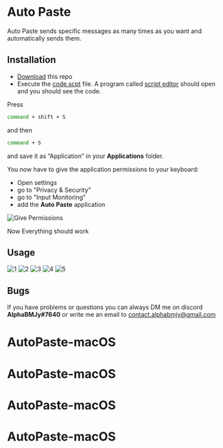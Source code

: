 # Auto Paste

Auto Paste sends specific messages as many times as you want and automatically sends them.
## Installation

- [Download](https://github.com/AlphaBMJy/AutoPaste-macos/archive/refs/heads/main.zip) this repo
- Execute the [code.scpt](https://github.com/AlphaBMJy/AutoPaste-macos/blob/main/code.scpt) file. A program called [script editor](https://support.apple.com/guide/script-editor/welcome/mac) should open and you should see the code.

Press  
```bash
command + shift + S
```
and then 
```bash
command + S
```
and save it as “Application” in your **Applications** folder.

You now have to give the application permissions to your keyboard: 
- Open settings
- go to "Privacy & Security"
- go to "Input Monitoring"
- add the **Auto Paste** application

![Give Permissions](https://cdn.discordapp.com/attachments/1114979697718206586/1114989387730669578/Screenshot_2023-06-04_at_20.19.55.png)

Now Everything should work

## Usage

![1](https://cdn.discordapp.com/attachments/1114979697718206586/1114991198642380821/Bildschirmfoto_2023-06-04_um_20.10.40.png)
![2](https://cdn.discordapp.com/attachments/1114979697718206586/1114991199007277076/Bildschirmfoto_2023-06-04_um_20.10.56.png)
![3](https://cdn.discordapp.com/attachments/1114979697718206586/1114991199388979341/Bildschirmfoto_2023-06-04_um_20.11.02.png)
![4](https://cdn.discordapp.com/attachments/1114979697718206586/1114991199804203038/Screenshot_2023-06-04_at_20.41.50.png)
![5](https://cdn.discordapp.com/attachments/1114979697718206586/1114991539844812851/Screenshot_2023-06-04_at_20.33.19.png)


## Bugs
If you have problems or questions you can always DM me on discord **AlphaBMJy#7640** or write me an email to [contact.alphabmjy@gmail.com](mailto:contact.alphaBMJy@gmail.com)

# AutoPaste-macOS
# AutoPaste-macOS
# AutoPaste-macOS
# AutoPaste-macOS
